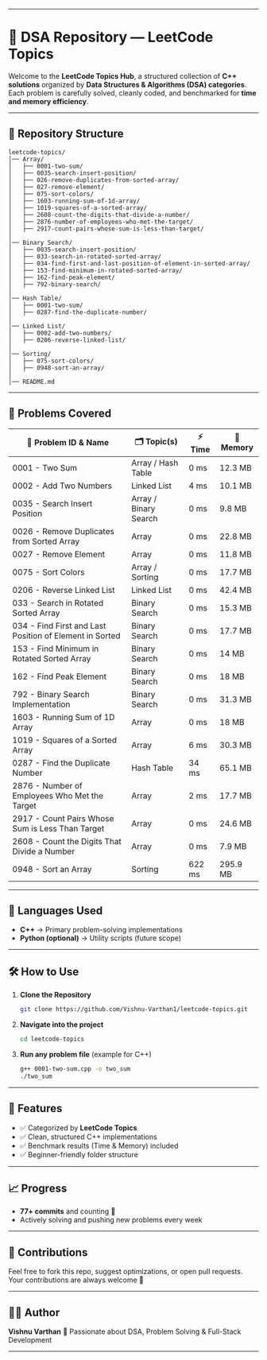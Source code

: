 
---

# 🚀 DSA Repository — LeetCode Topics

Welcome to the **LeetCode Topics Hub**, a structured collection of **C++ solutions** organized by **Data Structures & Algorithms (DSA) categories**.
Each problem is carefully solved, cleanly coded, and benchmarked for **time and memory efficiency**.

---

## 📂 Repository Structure

```
leetcode-topics/
│── Array/
│   ├── 0001-two-sum/
│   ├── 0035-search-insert-position/
│   ├── 026-remove-duplicates-from-sorted-array/
│   ├── 027-remove-element/
│   ├── 075-sort-colors/
│   ├── 1603-running-sum-of-1d-array/
│   ├── 1019-squares-of-a-sorted-array/
│   ├── 2608-count-the-digits-that-divide-a-number/
│   ├── 2876-number-of-employees-who-met-the-target/
│   ├── 2917-count-pairs-whose-sum-is-less-than-target/
│
│── Binary Search/
│   ├── 0035-search-insert-position/
│   ├── 033-search-in-rotated-sorted-array/
│   ├── 034-find-first-and-last-position-of-element-in-sorted-array/
│   ├── 153-find-minimum-in-rotated-sorted-array/
│   ├── 162-find-peak-element/
│   ├── 792-binary-search/
│
│── Hash Table/
│   ├── 0001-two-sum/
│   ├── 0287-find-the-duplicate-number/
│
│── Linked List/
│   ├── 0002-add-two-numbers/
│   ├── 0206-reverse-linked-list/
│
│── Sorting/
│   ├── 075-sort-colors/
│   ├── 0948-sort-an-array/
│
│── README.md
```

---

## 📘 Problems Covered

| 🔢 Problem ID & Name                                    | 🗂 Topic(s)           | ⚡ Time | 💾 Memory |
| ------------------------------------------------------- | --------------------- | ------ | --------- |
| 0001 - Two Sum                                          | Array / Hash Table    | 0 ms   | 12.3 MB   |
| 0002 - Add Two Numbers                                  | Linked List           | 4 ms   | 10.1 MB   |
| 0035 - Search Insert Position                           | Array / Binary Search | 0 ms   | 9.8 MB    |
| 0026 - Remove Duplicates from Sorted Array              | Array                 | 0 ms   | 22.8 MB   |
| 0027 - Remove Element                                   | Array                 | 0 ms   | 11.8 MB   |
| 0075 - Sort Colors                                      | Array / Sorting       | 0 ms   | 17.7 MB   |
| 0206 - Reverse Linked List                              | Linked List           | 0 ms   | 42.4 MB   |
| 033 - Search in Rotated Sorted Array                    | Binary Search         | 0 ms   | 15.3 MB   |
| 034 - Find First and Last Position of Element in Sorted | Binary Search         | 0 ms   | 17.7 MB   |
| 153 - Find Minimum in Rotated Sorted Array              | Binary Search         | 0 ms   | 14 MB     |
| 162 - Find Peak Element                                 | Binary Search         | 0 ms   | 18 MB     |
| 792 - Binary Search Implementation                      | Binary Search         | 0 ms   | 31.3 MB   |
| 1603 - Running Sum of 1D Array                          | Array                 | 0 ms   | 18 MB     |
| 1019 - Squares of a Sorted Array                        | Array                 | 6 ms   | 30.3 MB   |
| 0287 - Find the Duplicate Number                        | Hash Table            | 34 ms  | 65.1 MB   |
| 2876 - Number of Employees Who Met the Target           | Array                 | 2 ms   | 17.7 MB   |
| 2917 - Count Pairs Whose Sum is Less Than Target        | Array                 | 0 ms   | 24.6 MB   |
| 2608 - Count the Digits That Divide a Number            | Array                 | 0 ms   | 7.9 MB    |
| 0948 - Sort an Array                                    | Sorting               | 622 ms | 295.9 MB  |

---

## 🧠 Languages Used

* **C++** → Primary problem-solving implementations
* **Python (optional)** → Utility scripts (future scope)

---

## 🛠 How to Use

1. **Clone the Repository**

   ```bash
   git clone https://github.com/Vishnu-Varthan1/leetcode-topics.git
   ```

2. **Navigate into the project**

   ```bash
   cd leetcode-topics
   ```

3. **Run any problem file** (example for C++)

   ```bash
   g++ 0001-two-sum.cpp -o two_sum
   ./two_sum
   ```

---

## 🌟 Features

* ✅ Categorized by **LeetCode Topics**
* ✅ Clean, structured C++ implementations
* ✅ Benchmark results (Time & Memory) included
* ✅ Beginner-friendly folder structure

---

## 📈 Progress

* **77+ commits** and counting 🚀
* Actively solving and pushing new problems every week

---

## 🤝 Contributions

Feel free to fork this repo, suggest optimizations, or open pull requests.
Your contributions are always welcome 🙌

---

## 👨‍💻 Author

**Vishnu Varthan**
📌 Passionate about DSA, Problem Solving & Full-Stack Development

---
